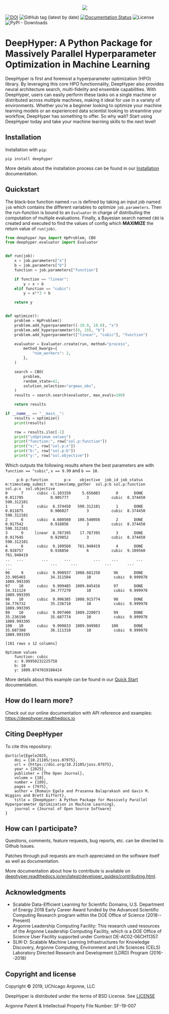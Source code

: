 <p align="center">
<img src="docs/_static/logo/medium.png">
</p>

[![DOI](https://joss.theoj.org/papers/10.21105/joss.07975/status.svg)](https://doi.org/10.21105/joss.07975)
![GitHub tag (latest by date)](https://img.shields.io/github/tag-date/deephyper/deephyper.svg?label=version)
[![Documentation Status](https://readthedocs.org/projects/deephyper/badge/?version=latest)](https://deephyper.readthedocs.io/en/latest/?badge=latest)
![License](https://img.shields.io/github/license/deephyper/deephyper)
![PyPI - Downloads](https://img.shields.io/pypi/dm/deephyper.svg?label=Pypi%20downloads)

# DeepHyper: A Python Package for Massively Parallel Hyperparameter Optimization in Machine Learning

DeepHyper is first and foremost a hyperparameter optimization (HPO) library. By leveraging this core HPO functionnality, DeepHyper also provides neural architecture search, multi-fidelity and ensemble capabilities. With DeepHyper, users can easily perform these tasks on a single machine or distributed across multiple machines, making it ideal for use in a variety of environments. Whether you’re a beginner looking to optimize your machine learning models or an experienced data scientist looking to streamline your workflow, DeepHyper has something to offer. So why wait? Start using DeepHyper today and take your machine learning skills to the next level!

## Installation

Installation with `pip`:

```console
pip install deephyper
```

More details about the installation process can be found in our [Installation](https://deephyper.readthedocs.io/en/stable/install/) documentation.

## Quickstart

The black-box function named `run` is defined by taking an input job named `job` which contains the different variables to optimize `job.parameters`. Then the run-function is bound to an `Evaluator` in charge of distributing the computation of multiple evaluations. Finally, a Bayesian search named `CBO` is created and executed to find the values of config which **MAXIMIZE** the return value of `run(job)`.

```python
from deephyper.hpo import HpProblem, CBO
from deephyper.evaluator import Evaluator


def run(job):
    x = job.parameters["x"]
    b = job.parameters["b"]
    function = job.parameters["function"]

    if function == "linear":
        y = x + b
    elif function == "cubic":
        y = x**3 + b

    return y


def optimize():
    problem = HpProblem()
    problem.add_hyperparameter((-10.0, 10.0), "x")
    problem.add_hyperparameter((0, 10), "b")
    problem.add_hyperparameter(["linear", "cubic"], "function")

    evaluator = Evaluator.create(run, method="process",
        method_kwargs={
            "num_workers": 2,
        },
    )

    search = CBO(
        problem, 
        random_state=42, 
        solution_selection="argmax_obs",
    )
    results = search.search(evaluator, max_evals=100)

    return results

if __name__ == "__main__":
    results = optimize()
    print(results)

    row = results.iloc[-1]
    print("\nOptimum values")
    print("function:", row["sol.p:function"])
    print("x:", row["sol.p:x"])
    print("b:", row["sol.p:b"])
    print("y:", row["sol.objective"])
```

Which outputs the following results where the best parameters are with `function == "cubic"`, 
`x == 9.99` and `b == 10`.

```verbatim
     p:b p:function       p:x    objective  job_id job_status  m:timestamp_submit  m:timestamp_gather  sol.p:b sol.p:function   sol.p:x  sol.objective
0      7      cubic -1.103350     5.656803       0       DONE            0.011795            0.905777        3          cubic  8.374450     590.312101
1      3      cubic  8.374450   590.312101       1       DONE            0.011875            0.906027        3          cubic  8.374450     590.312101
2      6      cubic  4.680560   108.540056       2       DONE            0.917542            0.918856        3          cubic  8.374450     590.312101
3      9     linear  8.787395    17.787395       3       DONE            0.917645            0.929052        3          cubic  8.374450     590.312101
4      6      cubic  9.109560   761.948419       4       DONE            0.928757            0.938856        6          cubic  9.109560     761.948419
..   ...        ...       ...          ...     ...        ...                 ...                 ...      ...            ...       ...            ...
96     9      cubic  9.998937  1008.681250      96       DONE           33.905465           34.311504       10          cubic  9.999978    1009.993395
97    10      cubic  9.999485  1009.845416      97       DONE           34.311124           34.777270       10          cubic  9.999978    1009.993395
98    10      cubic  9.996385  1008.915774      98       DONE           34.776732           35.236710       10          cubic  9.999978    1009.993395
99    10      cubic  9.997400  1009.220073      99       DONE           35.236190           35.687774       10          cubic  9.999978    1009.993395
100   10      cubic  9.999833  1009.949983     100       DONE           35.687380           36.111318       10          cubic  9.999978    1009.993395

[101 rows x 12 columns]

Optimum values
    function: cubic
    x: 9.99958232225758
    b: 10
    y: 1009.8747019108424
```

More details about this example can be found in our [Quick Start](https://deephyper.readthedocs.io/en/stable/#quick-start) documentation.

## How do I learn more?

Check out our online documentation with API reference and examples: <https://deephyper.readthedocs.io>

## Citing DeepHyper

To cite this repository:

```
@article{Egele2025,
    doi = {10.21105/joss.07975},
    url = {https://doi.org/10.21105/joss.07975},
    year = {2025},
    publisher = {The Open Journal},
    volume = {10},
    number = {109},
    pages = {7975},
    author = {Romain Egele and Prasanna Balaprakash and Gavin M. Wiggins and Brett Eiffert},
    title = {DeepHyper: A Python Package for Massively Parallel Hyperparameter Optimization in Machine Learning},
    journal = {Journal of Open Source Software}
}
```

## How can I participate?

Questions, comments, feature requests, bug reports, etc. can be directed to Github Issues.

Patches through pull requests are much appreciated on the software itself as well as documentation.

More documentation about how to contribute is available on [deephyper.readthedocs.io/en/latest/developer_guides/contributing.html](https://deephyper.readthedocs.io/en/latest/developer_guides/contributing.html).

## Acknowledgments

* Scalable Data-Efficient Learning for Scientific Domains, U.S. Department of Energy 2018 Early Career Award funded by the Advanced Scientific Computing Research program within the DOE Office of Science (2018--Present)
* Argonne Leadership Computing Facility: This research used resources of the Argonne Leadership Computing Facility, which is a DOE Office of Science User Facility supported under Contract DE-AC02-06CH11357.
* SLIK-D: Scalable Machine Learning Infrastructures for Knowledge Discovery, Argonne Computing, Environment and Life Sciences (CELS) Laboratory Directed Research and Development (LDRD) Program (2016--2018)

## Copyright and license

Copyright © 2019, UChicago Argonne, LLC

DeepHyper is distributed under the terms of BSD License. See [LICENSE](https://github.com/deephyper/deephyper/blob/master/LICENSE)

Argonne Patent & Intellectual Property File Number: SF-19-007
